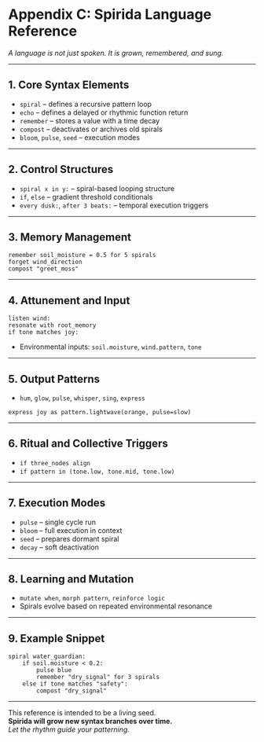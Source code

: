 # Appendix C: Spirida Language Reference

*A language is not just spoken. It is grown, remembered, and sung.*

---

## 1. Core Syntax Elements

- `spiral` – defines a recursive pattern loop  
- `echo` – defines a delayed or rhythmic function return  
- `remember` – stores a value with a time decay  
- `compost` – deactivates or archives old spirals  
- `bloom`, `pulse`, `seed` – execution modes  

---

## 2. Control Structures

- `spiral x in y:` – spiral-based looping structure  
- `if`, `else` – gradient threshold conditionals  
- `every dusk:`, `after 3 beats:` – temporal execution triggers  

---

## 3. Memory Management

```spirida
remember soil_moisture = 0.5 for 5 spirals
forget wind_direction
compost "greet_moss"
```

---

## 4. Attunement and Input

```spirida
listen wind:
resonate with root_memory
if tone matches joy:
```

- Environmental inputs: `soil.moisture`, `wind.pattern`, `tone`

---

## 5. Output Patterns

- `hum`, `glow`, `pulse`, `whisper`, `sing`, `express`  

```spirida
express joy as pattern.lightwave(orange, pulse=slow)
```

---

## 6. Ritual and Collective Triggers

- `if three_nodes align`  
- `if pattern in (tone.low, tone.mid, tone.low)`

---

## 7. Execution Modes

- `pulse` – single cycle run  
- `bloom` – full execution in context  
- `seed` – prepares dormant spiral  
- `decay` – soft deactivation  

---

## 8. Learning and Mutation

- `mutate when`, `morph pattern`, `reinforce logic`  
- Spirals evolve based on repeated environmental resonance  

---

## 9. Example Snippet

```spirida
spiral water_guardian:
    if soil.moisture < 0.2:
        pulse blue
        remember "dry_signal" for 3 spirals
    else if tone matches "safety":
        compost "dry_signal"
```

---

This reference is intended to be a living seed.  
**Spirida will grow new syntax branches over time.**  
*Let the rhythm guide your patterning.*
